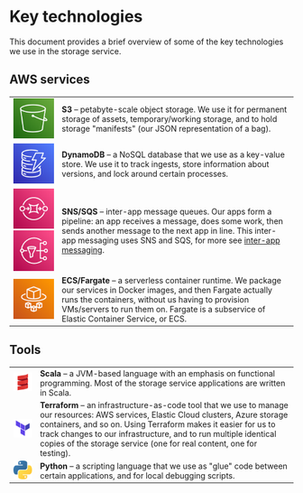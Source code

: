 # Key technologies

This document provides a brief overview of some of the key technologies we use in the storage service.

## AWS services

<table>
  <tr>
    <td>
      <img src="../images/Amazon-Simple-Storage-Service_64@5x.png">
    </td>
    <td>
      <strong>S3</strong> – petabyte-scale object storage.
      We use it for permanent storage of assets, temporary/working storage, and to hold storage "manifests" (our JSON representation of a bag).
    </td>
  </tr>
  <tr>
    <td>
      <img src="../images/Arch_Amazon-DynamoDB_64@5x.png">
    </td>
    <td>
      <strong>DynamoDB</strong> – a NoSQL database that we use as a key-value store.
      We use it to track ingests, store information about versions, and lock around certain processes.
    </td>
  </tr>
  <tr>
    <td>
      <img src="../images/Arch_Amazon-Simple-Queue-Service_64@5x.png">
      <img src="../images/Arch_Amazon-Simple-Notification-Service_64@5x.png">
    </td>
    <td>
      <strong>SNS/SQS</strong> – inter-app message queues.
      Our apps form a pipeline: an app receives a message, does some work, then sends another message to the next app in line.
      This inter-app messaging uses SNS and SQS, for more see <a href="./inter-app-messaging.md">inter-app messaging</a>.
    </td>
  </tr>
  <tr>
    <td>
      <img src="../images/Arch_AWS-Fargate_64@5x.png">
    </td>
    <td>
      <strong>ECS/Fargate</strong> – a serverless container runtime.
      We package our services in Docker images, and then Fargate actually runs the containers, without us having to provision VMs/servers to run them on.
      Fargate is a subservice of Elastic Container Service, or ECS.
    </td>
  </tr>
</table>

## Tools

<table>
  <tr>
    <td>
      <img src="../images/scala_logo.png">
    </td>
    <td>
      <strong>Scala</strong> – a JVM-based language with an emphasis on functional programming.
      Most of the storage service applications are written in Scala.
    </td>
  </tr>
  <tr>
    <td>
      <img src="../images/terraform_logo.png">
    </td>
    <td>
      <strong>Terraform</strong> – an infrastructure-as-code tool that we use to manage our resources: AWS services, Elastic Cloud clusters, Azure storage containers, and so on.
      Using Terraform makes it easier for us to track changes to our infrastructure, and to run multiple identical copies of the storage service (one for real content, one for testing).
    </td>
  </tr>
  <tr>
    <td>
      <img src="../images/python_logo.png">
    </td>
    <td>
      <strong>Python</strong> – a scripting language that we use as "glue" code between certain applications, and for local debugging scripts.
    </td>
  </tr>
</table>
